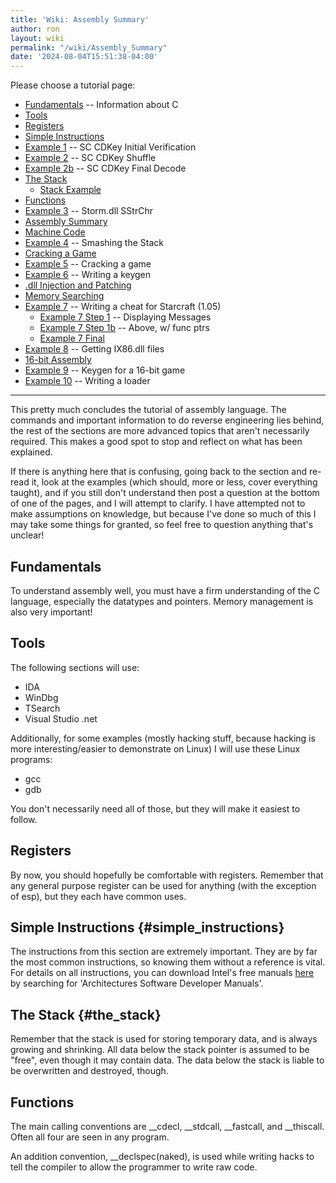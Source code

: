 ```yaml
---
title: 'Wiki: Assembly Summary'
author: ron
layout: wiki
permalink: "/wiki/Assembly_Summary"
date: '2024-08-04T15:51:38-04:00'
---
```


Please choose a tutorial page:

-   [Fundamentals](Fundamentals "wikilink") \-- Information about C
-   [Tools](Tools "wikilink")
-   [Registers](Registers "wikilink")
-   [Simple Instructions](Simple_Instructions "wikilink")
-   [Example 1](Example_1 "wikilink") \-- SC CDKey Initial Verification
-   [Example 2](Example_2 "wikilink") \-- SC CDKey Shuffle
-   [Example 2b](Example_2b "wikilink") \-- SC CDKey Final Decode
-   [The Stack](The_Stack "wikilink")
    -   [Stack Example](Stack_Example "wikilink")
-   [Functions](Functions "wikilink")
-   [Example 3](Example_3 "wikilink") \-- Storm.dll SStrChr
-   [Assembly Summary](Assembly_Summary "wikilink")
-   [Machine Code](Machine_Code "wikilink")
-   [Example 4](Example_4 "wikilink") \-- Smashing the Stack
-   [Cracking a Game](Cracking_a_Game "wikilink")
-   [Example 5](Example_5 "wikilink") \-- Cracking a game
-   [Example 6](Example_6 "wikilink") \-- Writing a keygen
-   [.dll Injection and Patching](.dll_Injection_and_Patching "wikilink")
-   [Memory Searching](Memory_Searching "wikilink")
-   [Example 7](Example_7 "wikilink") \-- Writing a cheat for Starcraft (1.05)
    -   [Example 7 Step 1](Example_7_Step_1 "wikilink") \-- Displaying Messages
    -   [Example 7 Step 1b](Example_7_Step_1b "wikilink") \-- Above, w/ func ptrs
    -   [Example 7 Final](Example_7_Final "wikilink")
-   [Example 8](Example_8 "wikilink") \-- Getting IX86.dll files
-   [16-bit Assembly](16-bit_Assembly "wikilink")
-   [Example 9](Example_9 "wikilink") \-- Keygen for a 16-bit game
-   [Example 10](Example_10 "wikilink") \-- Writing a loader

---


This pretty much concludes the tutorial of assembly language. The commands and important information to do reverse engineering lies behind, the rest of the sections are more advanced topics that aren\'t necessarily required. This makes a good spot to stop and reflect on what has been explained.

If there is anything here that is confusing, going back to the section and re-read it, look at the examples (which should, more or less, cover everything taught), and if you still don\'t understand then post a question at the bottom of one of the pages, and I will attempt to clarify. I have attempted not to make assumptions on knowledge, but because I\'ve done so much of this I may take some things for granted, so feel free to question anything that\'s unclear!

## Fundamentals

To understand assembly well, you must have a firm understanding of the C language, especially the datatypes and pointers. Memory management is also very important!

## Tools

The following sections will use:

-   IDA
-   WinDbg
-   TSearch
-   Visual Studio .net

Additionally, for some examples (mostly hacking stuff, because hacking is more interesting/easier to demonstrate on Linux) I will use these Linux programs:

-   gcc
-   gdb

You don\'t necessarily need all of those, but they will make it easiest to follow.

## Registers

By now, you should hopefully be comfortable with registers. Remember that any general purpose register can be used for anything (with the exception of esp), but they each have common uses.

## Simple Instructions {#simple_instructions}

The instructions from this section are extremely important. They are by far the most common instructions, so knowing them without a reference is vital. For details on all instructions, you can download Intel\'s free manuals [here](http://www.intel.com/content/www/us/en/contentlibrary.html) by searching for \'Architectures Software Developer Manuals\'.

## The Stack {#the_stack}

Remember that the stack is used for storing temporary data, and is always growing and shrinking. All data below the stack pointer is assumed to be \"free\", even though it may contain data. The data below the stack is liable to be overwritten and destroyed, though.

## Functions

The main calling conventions are \_\_cdecl, \_\_stdcall, \_\_fastcall, and \_\_thiscall. Often all four are seen in any program.

An addition convention, \_\_declspec(naked), is used while writing hacks to tell the compiler to allow the programmer to write raw code.
